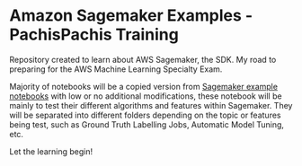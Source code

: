 # Amazon Sagemaker Examples - PachisPachis Training

Repository created to learn about AWS Sagemaker, the SDK. My road to preparing for the AWS Machine Learning Specialty Exam. 

Majority of notebooks will be a copied version from [Sagemaker example notebooks](https://github.com/aws/amazon-sagemaker-examples) with low or no additional modifications, these notebook will be mainly to test their different algorithms and features within Sagemaker. They will be separated into different folders depending on the topic or features being test, such as Ground Truth Labelling Jobs, Automatic Model Tuning, etc.

Let the learning begin!